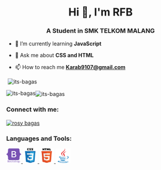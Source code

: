 <h1 align="center">Hi 👋, I'm RFB</h1>
<h3 align="center">A Student in SMK TELKOM MALANG</h3>

- 🌱 I’m currently learning **JavaScript**

- 💬 Ask me about **CSS and HTML**

- 📫 How to reach me **Karab9107@gmail.com**


<p>&nbsp;<img align="center" src="https://github-readme-stats.vercel.app/api?username=its-bagas&show_icons=true&locale=en" alt="its-bagas" /></p>

<p><img align="left" src="https://github-readme-stats.vercel.app/api/top-langs?username=its-bagas&show_icons=true&locale=en&layout=compact" alt="its-bagas" /></p>

<p><img align="center" src="https://github-readme-streak-stats.herokuapp.com/?user=its-bagas&" alt="its-bagas" /></p>



<h3 align="left">Connect with me:</h3>
<p align="left">
<a href="https://instagram.com/rosy bagas" target="blank"><img align="center" src="https://raw.githubusercontent.com/rahuldkjain/github-profile-readme-generator/master/src/images/icons/Social/instagram.svg" alt="rosy bagas" height="30" width="40" /></a>
</p>

<h3 align="left">Languages and Tools:</h3>
<p align="left"> <a href="https://getbootstrap.com" target="_blank" rel="noreferrer"> <img src="https://raw.githubusercontent.com/devicons/devicon/master/icons/bootstrap/bootstrap-plain-wordmark.svg" alt="bootstrap" width="40" height="40"/> </a> <a href="https://www.w3schools.com/css/" target="_blank" rel="noreferrer"> <img src="https://raw.githubusercontent.com/devicons/devicon/master/icons/css3/css3-original-wordmark.svg" alt="css3" width="40" height="40"/> </a> <a href="https://www.w3.org/html/" target="_blank" rel="noreferrer"> <img src="https://raw.githubusercontent.com/devicons/devicon/master/icons/html5/html5-original-wordmark.svg" alt="html5" width="40" height="40"/> </a> <a href="https://www.java.com" target="_blank" rel="noreferrer"> <img src="https://raw.githubusercontent.com/devicons/devicon/master/icons/java/java-original.svg" alt="java" width="40" height="40"/> </a> </p>



<!---
its-Bagas/its-Bagas is a ✨ special ✨ repository because its `README.md` (this file) appears on your GitHub profile.
You can click the Preview link to take a look at your changes.
--->
